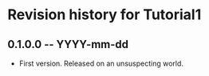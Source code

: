 # Revision history for Tutorial1

## 0.1.0.0 -- YYYY-mm-dd

* First version. Released on an unsuspecting world.
